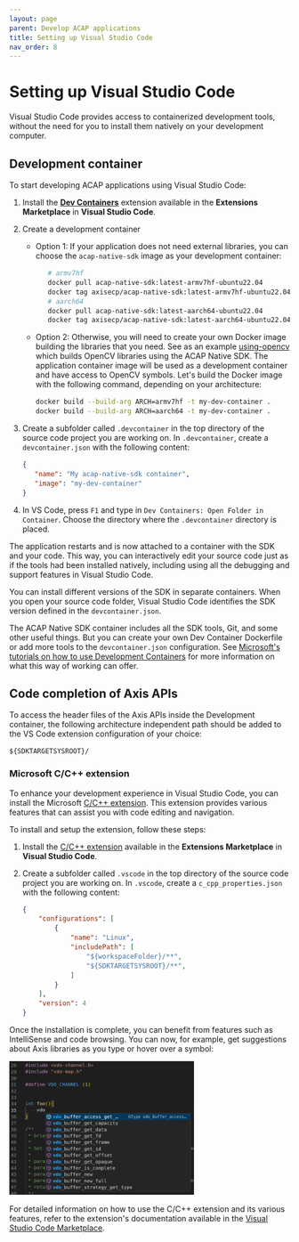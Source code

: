 ```yaml
---
layout: page
parent: Develop ACAP applications
title: Setting up Visual Studio Code
nav_order: 8
---
```


# Setting up Visual Studio Code

Visual Studio Code provides access to containerized development tools, without the need for you to install them natively on your development computer.

## Development container

To start developing ACAP applications using Visual Studio Code:

1. Install the **[Dev Containers](https://marketplace.visualstudio.com/items?itemName=ms-vscode-remote.remote-containers)** extension available in the **Extensions Marketplace** in **Visual Studio Code**.
2. Create a development container
   - Option 1:
       If your application does not need  external libraries, you can choose the `acap-native-sdk` image as your development container:

       ```sh
          # armv7hf
          docker pull acap-native-sdk:latest-armv7hf-ubuntu22.04
          docker tag axisecp/acap-native-sdk:latest-armv7hf-ubuntu22.04 my-dev-container
          # aarch64
          docker pull acap-native-sdk:latest-aarch64-ubuntu22.04
          docker tag axisecp/acap-native-sdk:latest-aarch64-ubuntu22.04 my-dev-container
       ```

   - Option 2:
       Otherwise, you will need to create your own Docker image building the libraries that you need.
       See as an example [using-opencv](https://github.com/AxisCommunications/acap-native-sdk-examples/blob/main/using-opencv/Dockerfile) which builds OpenCV libraries using the ACAP Native SDK. The application container image will be used as a development container and have access to OpenCV symbols.     Let's build the Docker image with the following command, depending on your architecture:

        ```sh
        docker build --build-arg ARCH=armv7hf -t my-dev-container .
        docker build --build-arg ARCH=aarch64 -t my-dev-container .
        ```

3. Create a subfolder called `.devcontainer` in the top directory of the source code project you are working on.
In `.devcontainer`, create a `devcontainer.json` with the following content:

   ```json
   {
      "name": "My acap-native-sdk container",
      "image": "my-dev-container"
   }
   ```

4. In VS Code, press `F1` and type in `Dev Containers: Open Folder in Container`. Choose the directory where the `.devcontainer` directory is placed.

The application restarts and is now attached to a container with the SDK and your code. This way, you can interactively edit your source code just as if the tools had been installed natively, including using all the debugging and support features in Visual Studio Code.

You can install different versions of the SDK in separate containers. When you open your source code folder, Visual Studio Code identifies the SDK version defined in the `devcontainer.json`.

The ACAP Native SDK container includes all the SDK tools, Git, and some other useful things. But you can create your own Dev Container Dockerfile or add more tools to the `devcontainer.json` configuration. See [Microsoft's tutorials on how to use Development Containers](https://code.visualstudio.com/docs/remote/containers) for more information on what this way of working can offer.

## Code completion of Axis APIs

To access the header files of the Axis APIs inside the Development container, the following architecture independent path should be added to the VS Code extension configuration of your choice:

```text
${SDKTARGETSYSROOT}/
```

### Microsoft C/C++ extension

To enhance your development experience in Visual Studio Code, you can install the Microsoft [C/C++ extension](https://marketplace.visualstudio.com/items?itemName=ms-vscode.cpptools). This extension provides various features that can assist you with code editing and navigation.

To install and setup the extension, follow these steps:

1. Install the [C/C++ extension](https://marketplace.visualstudio.com/items?itemName=ms-vscode.cpptools)  available in the **Extensions Marketplace** in **Visual Studio Code**.
2. Create a subfolder called `.vscode` in the top directory of the source code project you are working on.
In `.vscode`, create a `c_cpp_properties.json` with the following content:

   ```json
   {
       "configurations": [
           {
               "name": "Linux",
               "includePath": [
                   "${workspaceFolder}/**",
                   "${SDKTARGETSYSROOT}/**",
               ]
           }
       ],
       "version": 4
   }
   ```

Once the installation is complete, you can benefit from features such as IntelliSense and code browsing.
You can now, for example, get suggestions about Axis libraries as you type or hover over a symbol:

<!-- markdownlint-disable MD033 -->
<img src="../../assets/images/vs-code-ms-cpp-extension.png" height="240">

For detailed information on how to use the C/C++ extension and its various features, refer to the extension's documentation available in the [Visual Studio Code Marketplace](https://marketplace.visualstudio.com/items?itemName=ms-vscode.cpptools).
